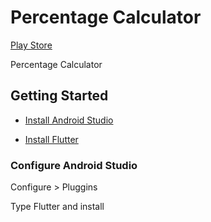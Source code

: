 # Percentage Calculator

[Play Store](https://play.google.com/store/apps/details?id=me.juliani.allan.porcentagecalc)

Percentage Calculator

## Getting Started


- [Install Android Studio](https://developer.android.com/studio)

- [Install Flutter](https://flutter.dev/docs/get-started/install)

### Configure Android Studio
Configure > Pluggins

Type Flutter and install
